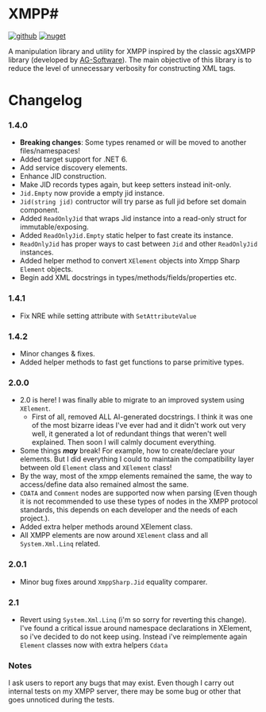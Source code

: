﻿# XMPP#

[![github](https://img.shields.io/badge/XmppSharp-1?style=plastic&logo=github&label=Github)](https://github.com/nathan130200/XmppSharp) [![nuget](https://img.shields.io/badge/XmppSharp-1?style=plastic&logo=nuget&label=NuGet&color=blue)](https://www.nuget.org/packages/XmppSharp/)

A manipulation library and utility for XMPP inspired by the classic agsXMPP library (developed by [AG-Software](https://www.ag-software.net)). The main objective of this library is to reduce the level of unnecessary verbosity for constructing XML tags.

# Changelog

### 1.4.0
	
- **Breaking changes**: Some types renamed or will be moved to another files/namespaces!
- Added target support for .NET 6.
- Add service discovery elements.
- Enhance JID construction.
- Make JID records types again, but keep setters instead init-only.
- `Jid.Empty` now provide a empty jid instance.
- `Jid(string jid)` contructor will try parse as full jid before set domain component.
- Added `ReadOnlyJid` that wraps Jid instance into a read-only struct for immutable/exposing.
- Added `ReadOnlyJid.Empty` static helper to fast create its instance.
- `ReadOnlyJid` has proper ways to cast between `Jid` and other `ReadOnlyJid` instances.
- Added helper method to convert `XElement` objects into Xmpp Sharp `Element` objects.
- Begin add XML docstrings in types/methods/fields/properties etc.

### 1.4.1
	
- Fix NRE while setting attribute with `SetAttributeValue`

### 1.4.2
	
- Minor changes & fixes.
- Added helper methods to fast get functions to parse primitive types.

### 2.0.0
	
- 2.0 is here! I was finally able to migrate to an improved system using `XElement`.
	- First of all, removed ALL AI-generated docstrings. I think it was one of the most bizarre ideas I've ever had and it didn't work out very well, it generated a lot of redundant things that weren't well explained. Then soon I will calmly document everything.
- Some things **_may_** break! For example, how to create/declare your elements. But I did everything I could to maintain the compatibility layer between old `Element` class and `XElement` class!
- By the way, most of the xmpp elements remained the same, the way to access/define data also remained almost the same.
- `CDATA` and `Comment` nodes are supported now when parsing (Even though it is not recommended to use these types of nodes in the XMPP protocol standards, this depends on each developer and the needs of each project.).
- Added extra helper methods around XElement class.
- All XMPP elements are now around `XElement` class and all `System.Xml.Linq` related.

### 2.0.1

- Minor bug fixes around `XmppSharp.Jid` equality comparer.

### 2.1

- Revert using `System.Xml.Linq` (i'm so sorry for reverting this change). I've found a critical issue around namespace declarations in XElement, so i've decided to do not keep using. Instead i've reimplemente again `Element` classes now with extra helpers `Cdata`

### Notes
I ask users to report any bugs that may exist. Even though I carry out internal tests on my XMPP server, there may be some bug or other that goes unnoticed during the tests.
